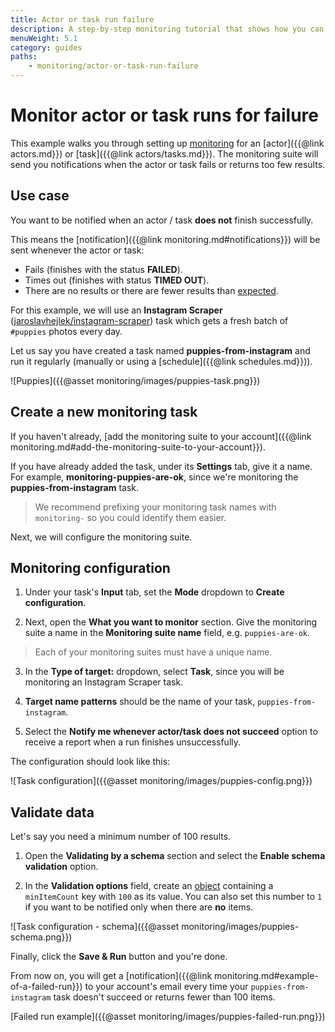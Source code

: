 ```yaml
---
title: Actor or task run failure
description: A step-by-step monitoring tutorial that shows how you can receive notifications when an actor or task run fails or does not return enough results.
menuWeight: 5.1
category: guides
paths:
    - monitoring/actor-or-task-run-failure
---
```


# [](#monitor-actor-or-task-runs-for-failure) Monitor actor or task runs for failure

This example walks you through setting up [monitoring](https://apify.com/apify/monitoring) for an [actor]({{@link actors.md}}) or [task]({{@link actors/tasks.md}}). The monitoring suite will send you notifications when the actor or task fails or returns too few results.

## [](#use-case) Use case

You want to be notified when an actor / task **does not** finish successfully.

This means the [notification]({{@link monitoring.md#notifications}}) will be sent whenever the actor or task:

- Fails (finishes with the status **FAILED**).
- Times out (finishes with status **TIMED OUT**).
- There are no results or there are fewer results than [expected](#validate-data).

For this example, we will use an **Instagram Scraper** ([jaroslavhejlek/instagram-scraper](https://apify.com/jaroslavhejlek/instagram-scraper)) task which gets a fresh batch of `#puppies` photos every day.

Let us say you have created a task named **puppies-from-instagram** and run it regularly (manually or using a [schedule]({{@link schedules.md}})).

![Puppies]({{@asset monitoring/images/puppies-task.png}})

## [](#create-a-new-monitoring-task) Create a new monitoring task

If you haven't already, [add the monitoring suite to your account]({{@link monitoring.md#add-the-monitoring-suite-to-your-account}}).

If you have already added the task, under its **Settings** tab, give it a name. For example, **monitoring-puppies-are-ok**, since we're monitoring the **puppies-from-instagram** task.

> We recommend prefixing your monitoring task names with `monitoring-` so you could identify them easier.

Next, we will configure the monitoring suite.

## [](#monitoring-configuration) Monitoring configuration

1. Under your task's **Input** tab, set the **Mode** dropdown to **Create configuration**.

2. Next, open the **What you want to monitor** section. Give the monitoring suite a name in the **Monitoring suite name** field, e.g. `puppies-are-ok`. 

> Each of your monitoring suites must have a unique name.

3. In the **Type of target:** dropdown, select **Task**, since you will be monitoring an Instagram Scraper task.

4. **Target name patterns** should be the name of your task, `puppies-from-instagram`. 

5. Select the **Notify me whenever actor/task does not succeed** option to receive a report when a run finishes unsuccessfully.

The configuration should look like this:

![Task configuration]({{@asset monitoring/images/puppies-config.png}})

## [](#validate-data) Validate data

Let's say you need a minimum number of 100 results.

1. Open the **Validating by a schema** section and select the **Enable schema validation** option.

2. In the **Validation options** field, create an [object](https://javascript.info/object) containing a `minItemCount` key with `100` as its value. You can also set this number to `1` if you want to be notified only when there are **no** items.

![Task configuration - schema]({{@asset monitoring/images/puppies-schema.png}})

Finally, click the **Save & Run** button and you're done.

From now on, you will get a [notification]({{@link monitoring.md#example-of-a-failed-run}}) to your account's email every time your `puppies-from-instagram` task doesn't succeed or returns fewer than 100 items.

[Failed run example]({{@asset monitoring/images/puppies-failed-run.png}})



